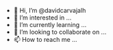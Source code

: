 - 👋 Hi, I’m @davidcarvajalh
- 👀 I’m interested in ...
- 🌱 I’m currently learning ...
- 💞️ I’m looking to collaborate on ...
- 📫 How to reach me ...

<!---
davidcarvajalh/davidcarvajalh is a ✨ special ✨ repository because its `README.md` (this file) appears on your GitHub profile.
You can click the Preview link to take a look at your changes.
--->
